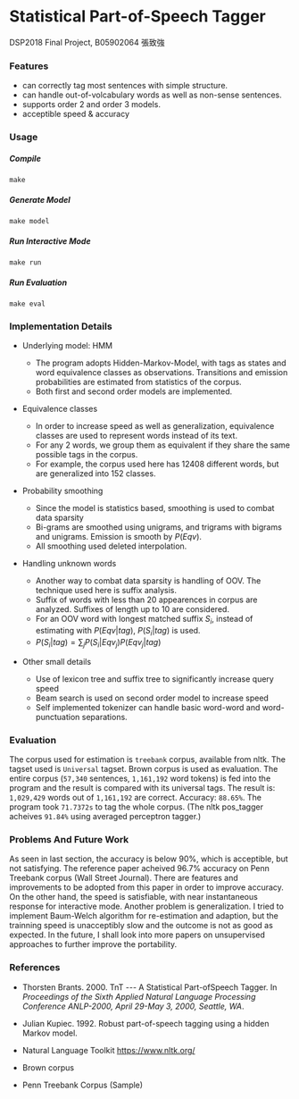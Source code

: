 # Statistical Part-of-Speech Tagger
DSP2018 Final Project, B05902064 張致強

### Features
- can correctly tag most sentences with simple structure.
- can handle out-of-volcabulary words as well as non-sense sentences.
- supports order 2 and order 3 models.
- acceptible speed & accuracy

### Usage
##### Compile
```bash=
make
```
##### Generate Model
```bash=
make model
```
##### Run Interactive Mode
```bash=
make run 
```
##### Run Evaluation
```bash=
make eval
```

### Implementation Details
- Underlying model: HMM
    * The program adopts Hidden-Markov-Model, with tags as states and word equivalence classes as observations. Transitions and emission probabilities are estimated from statistics of the corpus. 
    * Both first and second order models are implemented.
- Equivalence classes
    * In order to increase speed as well as generalization, equivalence classes are used to represent words instead of its text. 
    * For any 2 words, we group them as equivalent if they share the same possible tags in the corpus. 
    * For example, the corpus used here has 12408 different words, but are generalized into 152 classes.

- Probability smoothing
    * Since the model is statistics based, smoothing is used to combat data sparsity
    * Bi-grams are smoothed using unigrams, and trigrams with bigrams and unigrams. Emission is smooth by $P(Eqv)$.
    * All smoothing used deleted interpolation.

- Handling unknown words
    * Another way to combat data sparsity is handling of OOV. The technique used here is suffix analysis. 
    * Suffix of words with less than 20 appearences in corpus are analyzed. Suffixes of length up to 10 are considered.
    * For an OOV word with longest matched suffix $S_i$, instead of estimating with $P(Eqv|tag)$, $P(S_i|tag)$ is used.
    * $P(S_i|tag)=\sum_j P(S_i|Eqv_j)P(Eqv_j|tag)$

- Other small details
    * Use of lexicon tree and suffix tree to significantly increase query speed
    * Beam search is used on second order model to increase speed
    * Self implemented tokenizer can handle basic word-word and word-punctuation separations. 

### Evaluation
The corpus used for estimation is `treebank` corpus, available from nltk. The tagset used is `Universal` tagset. Brown corpus is used as evaluation. The entire corpus (`57,340` sentences, `1,161,192` word tokens) is fed into the program and the result is compared with its universal tags. 
The result is: `1,029,429` words out of `1,161,192` are correct. Accuracy: `88.65%`. The program took `71.7372s` to tag the whole corpus. (The nltk pos_tagger acheives `91.84%` using averaged perceptron tagger.)

### Problems And Future Work
As seen in last section, the accuracy is below 90%, which is acceptible, but not satisfying. The reference paper acheived 96.7% accuracy on Penn Treebank corpus (Wall Street Journal). There are features and improvements to be adopted from this paper in order to improve accuracy. On the other hand, the speed is satisfiable, with near instantaneous response for interactive mode. Another problem is generalization. I tried to implement Baum-Welch algorithm for re-estimation and adaption, but the trainning speed is unacceptibly slow and the outcome is not as good as expected. In the future, I shall look into more papers on unsupervised approaches to further improve the portability. 

### References
- Thorsten Brants. 2000. TnT --- A Statistical Part-ofSpeech Tagger. In *Proceedings of the Sixth Applied Natural Language Processing Conference ANLP-2000, April 29-May 3, 2000, Seattle, WA*.

- Julian Kupiec. 1992. Robust part-of-speech tagging using a hidden Markov model.

- Natural Language Toolkit https://www.nltk.org/
- Brown corpus
- Penn Treebank Corpus (Sample)

